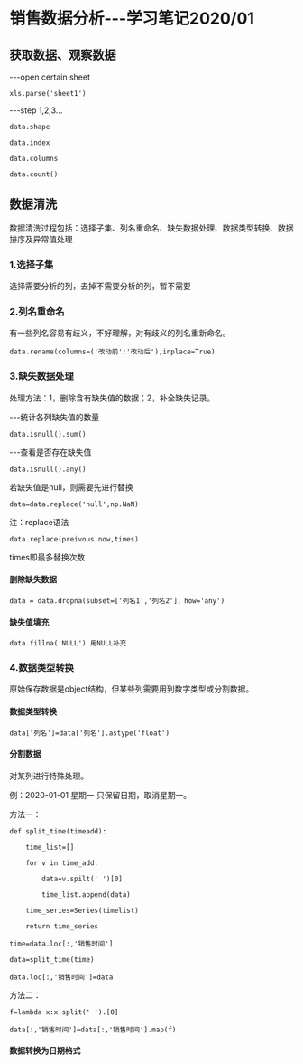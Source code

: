 # 销售数据分析---学习笔记2020/01

## 获取数据、观察数据

---open certain sheet

    xls.parse('sheet1')

---step 1,2,3...

    data.shape

    data.index

    data.columns

    data.count()

## 数据清洗

数据清洗过程包括：选择子集、列名重命名、缺失数据处理、数据类型转换、数据排序及异常值处理

### 1.选择子集

选择需要分析的列，去掉不需要分析的列，暂不需要

### 2.列名重命名

有一些列名容易有歧义，不好理解，对有歧义的列名重新命名。

    data.rename(columns=('改动前':'改动后'),inplace=True)

### 3.缺失数据处理

处理方法：1，删除含有缺失值的数据；2，补全缺失记录。

---统计各列缺失值的数量

    data.isnull().sum()

---查看是否存在缺失值

    data.isnull().any()

若缺失值是null，则需要先进行替换

    data=data.replace('null',np.NaN)

注：replace语法

    data.replace(preivous,now,times)

times即最多替换次数

#### 删除缺失数据

    data = data.dropna(subset=['列名1','列名2']，how='any')

####  缺失值填充

    data.fillna('NULL') 用NULL补充

### 4.数据类型转换

原始保存数据是object结构，但某些列需要用到数字类型或分割数据。

#### 数据类型转换

    data['列名']=data['列名'].astype('float')

#### 分割数据

对某列进行特殊处理。

例：2020-01-01 星期一    只保留日期，取消星期一。

方法一：

    def split_time(timeadd):

        time_list=[]

        for v in time_add:
        
            data=v.spilt(' ')[0]

            time_list.append(data)
            
        time_series=Series(timelist)
        
        return time_series
        
    time=data.loc[:,'销售时间']
    
    data=split_time(time)
    
    data.loc[:,'销售时间']=data
    
方法二：

    f=lambda x:x.split(' ').[0]
    
    data[:,'销售时间']=data[:,'销售时间'].map(f)
    

#### 数据转换为日期格式



        
        
        
        


    
    

